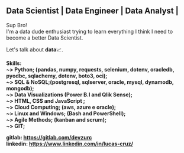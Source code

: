 ## Data Scientist | Data Engineer | Data Analyst |
<p>
  Sup Bro! <br>
I'm a data dude enthusiast trying to learn everything I think I need to become a better Data Scientist.
</p>

<p>
  Let's talk about <b>data</b>📈.
</p>

<p>
  <b>Skills:<br>
    <b>~></b> Python; (pandas, numpy, requests, selenium, dotenv, oracledb, pyodbc, sqlachemy, dotenv, boto3, oci);<br>
    <b>~></b> SQL  & NoSQL;(postgresql, sqlserver, oracle, mysql, dynamodb, mongodb); <br>
    <b>~></b> Data Visualizations (Power B.I and Qlik Sense); <br>
    <b>~></b> HTML, CSS and JavaScript ; <br>
    <b>~></b> Cloud Computing; (aws, azure e oracle); <br>
    <b>~></b> Linux and Windows; (Bash and PowerShell); <br>
    <b>~></b> Agile Methods; (kanban and scrum); <br>
    <b>~></b> GIT; <br>
</p>

<b>gitlab: https://gitlab.com/devzurc</b><br>
<b>linkedin: https://www.linkedin.com/in/lucas-cruz/</b>

